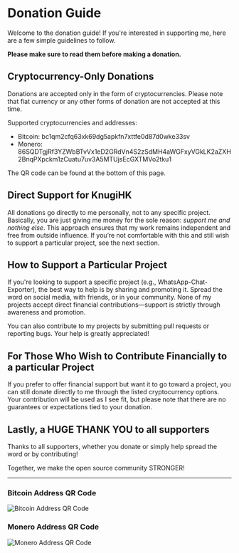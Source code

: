 # Donation Guide

Welcome to the donation guide! If you're interested in supporting me, here are a few simple guidelines to follow.

**Please make sure to read them before making a donation.**

## Cryptocurrency-Only Donations
Donations are accepted only in the form of cryptocurrencies. Please note that fiat currency or any other forms of donation are not accepted at this time.

Supported cryptocurrencies and addresses:

- Bitcoin: bc1qm2cfq63xk69dg5apkfn7xttfe0d87d0wke33sv
- Monero: 86SQDTgjRf3YZWbBTvVx1eD2GRdVn4S2zSdMH4aWGFxyVGkLK2aZXH2BnqPXpckm1zCuatu7uv3A5MTUjsEcGXTMVo2tku1

The QR code can be found at the bottom of this page.

## Direct Support for KnugiHK
All donations go directly to me personally, not to any specific project. Basically, you are just giving me money for the sole reason: *support me and nothing else*. This approach ensures that my work remains independent and free from outside influence. If you’re not comfortable with this and still wish to support a particular project, see the next section.

## How to Support a Particular Project
If you're looking to support a specific project (e.g., WhatsApp-Chat-Exporter), the best way to help is by sharing and promoting it. Spread the word on social media, with friends, or in your community. None of my projects accept direct financial contributions—support is strictly through awareness and promotion.

You can also contribute to my projects by submitting pull requests or reporting bugs. Your help is greatly appreciated!

## For Those Who Wish to Contribute Financially to a particular Project
If you prefer to offer financial support but want it to go toward a project, you can still donate directly to me through the listed cryptocurrency options. Your contribution will be used as I see fit, but please note that there are no guarantees or expectations tied to your donation.

## Lastly, a HUGE THANK YOU to all supporters
Thanks to all supporters, whether you donate or simply help spread the word or by contributing!

Together, we make the open source community STRONGER!

--------------------------------
### Bitcoin Address QR Code
![Bitcoin Address QR Code](https://knugi.com/images/btc_address.png "Bitcoin Address QR Code")

### Monero Address QR Code
![Monero Address QR Code](https://knugi.com/images/xmr_address.png "Monero Address QR Code")
